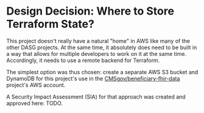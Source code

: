 # Design Decision: Where to Store Terraform State?

This project doesn't really have a natural "home" in AWS like many of the other DASG projects.
At the same time, it absolutely does need to be built in a way that allows for multiple developers to work on it at the same time.
Accordingly, it needs to use a remote backend for Terraform.

The simplest option was thus chosen:
  create a separate AWS S3 bucket and DynamoDB for this project's use in
  the [CMSgov/beneficiary-fhir-data](https://github.com/CMSgov/beneficiary-fhir-data) project's AWS account.

A Security Impact Assessment (SIA) for that approach was created and approved here:
  TODO.
